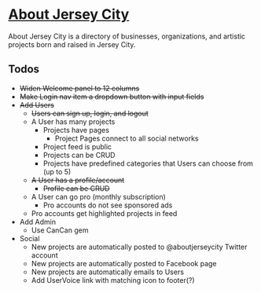 # [About Jersey City](http://www.aboutjerseycity.com)

About Jersey City is a directory of businesses, organizations, and artistic projects born and raised in Jersey City.

## Todos

* <del>Widen Welcome panel to 12 columns</del>
* <del>Make Login nav item a dropdown button with input fields</del>
* <del>Add Users</del>
	* <del>Users can sign up, login, and logout</del>
	* A User has many projects
        * Projects have pages
            * Project Pages connect to all social networks
		* Project feed is public
		* Projects can be CRUD
		* Projects have predefined categories that Users can choose from (up to 5)
	* <del>A User has a profile/account</del>
		* <del>Profile can be CRUD</del>
	* A User can go pro (monthly subscription)
		* Pro accounts do not see sponsored ads
    * Pro accounts get highlighted projects in feed
* Add Admin
  * Use CanCan gem
* Social
	* New projects are automatically posted to @aboutjerseycity Twitter account
	* New projects are automatically posted to Facebook page
  * New projects are automatically emails to Users
  * Add UserVoice link with matching icon to footer(?)
